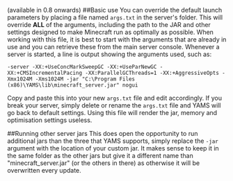 (available in 0.8 onwards)
##Basic use
You can override the default launch parameters by placing a file named `args.txt` in the server's folder.  This will override **ALL** of the arguments, including the path to the JAR and other settings designed to make Minecraft run as optimally as possible.  When working with this file, it is best to start with the arguments that are already in use and you can retrieve these from the main server console.  Whenever a server is started, a line is output showing the arguments used, such as:

    -server -XX:+UseConcMarkSweepGC -XX:+UseParNewGC -XX:+CMSIncrementalPacing -XX:ParallelGCThreads=1 -XX:+AggressiveOpts -Xmx1024M -Xms1024M -jar "C:\Program Files (x86)\YAMS\lib\minecraft_server.jar" nogui

Copy and paste this into your new `args.txt` file and edit accordingly.  If you break your server, simply delete or rename the `args.txt` file and YAMS will go back to default settings.  Using this file will render the jar, memory and optimisation settings useless.

##Running other server jars
This does open the opportunity to run additional jars than the three that YAMS supports, simply replace the `-jar` argument with the location of your custom jar.  It makes sense to keep it in the same folder as the other jars but give it a different name than "minecraft_server.jar" (or the others in there) as otherwise it will be overwritten every update.